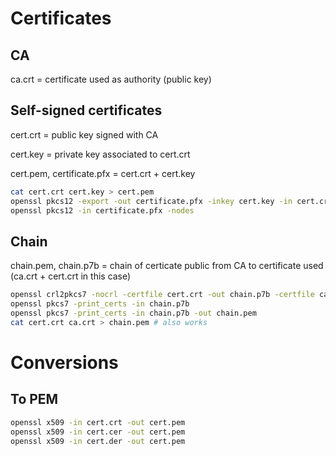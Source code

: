 # Certificates

## CA
ca.crt = certificate used as authority (public key)

## Self-signed certificates
cert.crt = public key signed with CA

cert.key = private key associated to cert.crt

cert.pem, certificate.pfx = cert.crt + cert.key
```bash
cat cert.crt cert.key > cert.pem
openssl pkcs12 -export -out certificate.pfx -inkey cert.key -in cert.crt -certfile ca.crt
openssl pkcs12 -in certificate.pfx -nodes
```

## Chain
chain.pem, chain.p7b = chain of certicate public from CA to certificate used (ca.crt + cert.crt in this case)

```bash
openssl crl2pkcs7 -nocrl -certfile cert.crt -out chain.p7b -certfile ca.crt
openssl pkcs7 -print_certs -in chain.p7b
openssl pkcs7 -print_certs -in chain.p7b -out chain.pem
cat cert.crt ca.crt > chain.pem # also works
```


# Conversions
## To PEM
```bash
openssl x509 -in cert.crt -out cert.pem
openssl x509 -in cert.cer -out cert.pem
openssl x509 -in cert.der -out cert.pem
```